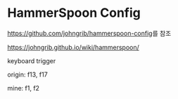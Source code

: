 # HammerSpoon Config

<https://github.com/johngrib/hammerspoon-config>를 참조


<https://johngrib.github.io/wiki/hammerspoon/>

keyboard trigger

origin: f13, f17

mine: f1, f2
